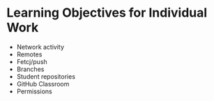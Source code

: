 # Learning Objectives for Individual Work

* Network activity
* Remotes
* Fetcj/push
* Branches
* Student repositories
* GitHub Classroom	
* Permissions
